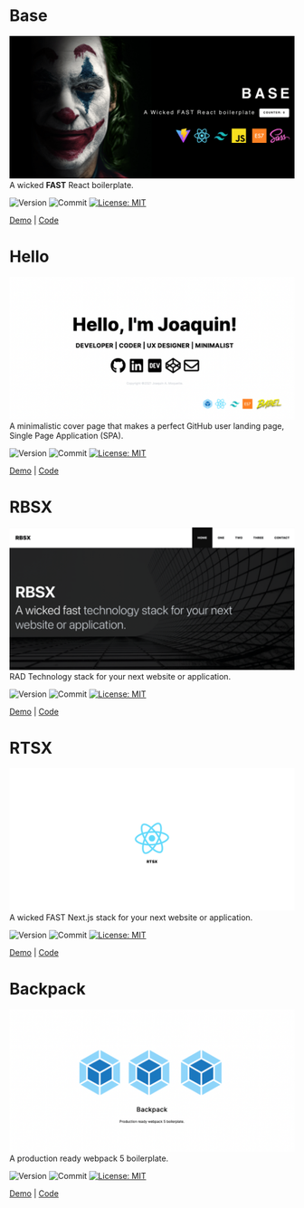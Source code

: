 # Base

![Base](./src/assets/images/portfolio/base.png)
A wicked **FAST** React boilerplate.

![Version](https://img.shields.io/github/package-json/v/moquette/base) ![Commit](https://img.shields.io/github/last-commit/moquette/base)
[![License: MIT](https://img.shields.io/badge/License-MIT-green.svg)](LICENSE)

[Demo](https://base.moquette.us) | [Code](https://github.com/moquette/base)

# Hello

![Hello](./src/assets/images/portfolio/hello.png)
A minimalistic cover page that makes a perfect GitHub user landing page, Single Page Application (SPA).

![Version](https://img.shields.io/github/package-json/v/moquette/hello)
![Commit](https://img.shields.io/github/last-commit/moquette/hello)
[![License: MIT](https://img.shields.io/badge/License-MIT-green.svg)](LICENSE)

[Demo](https://hello.moquette.us) | [Code](https://github.com/moquette/hello)

# RBSX

![RBSX](./src/assets/images/portfolio/rbsx.png)
RAD Technology stack for your next website or application.

![Version](https://img.shields.io/github/package-json/v/moquette/rbsx)
![Commit](https://img.shields.io/github/last-commit/moquette/rbsx)
[![License: MIT](https://img.shields.io/badge/License-MIT-green.svg)](LICENSE)

[Demo](https://rbsx.moquette.us) | [Code](https://github.com/moquette/rbsx)

# RTSX

![RTSX](./src/assets/images/portfolio/rtsx.png)
A wicked FAST Next.js stack for your next website or application.

![Version](https://img.shields.io/github/package-json/v/moquette/rtsx)
![Commit](https://img.shields.io/github/last-commit/moquette/rtsx)
[![License: MIT](https://img.shields.io/badge/License-MIT-green.svg)](LICENSE)

[Demo](https://rtsx.moquette.us) | [Code](https://github.com/moquette/rtsx)

# Backpack

![Backpack](./src/assets/images/portfolio/backpack.png)
A production ready webpack 5 boilerplate.

![Version](https://img.shields.io/github/package-json/v/moquette/backpack)
![Commit](https://img.shields.io/github/last-commit/moquette/backpack)
[![License: MIT](https://img.shields.io/badge/License-MIT-green.svg)](LICENSE)

[Demo](https://backpack.moquette.us) | [Code](https://github.com/moquette/backpack)
